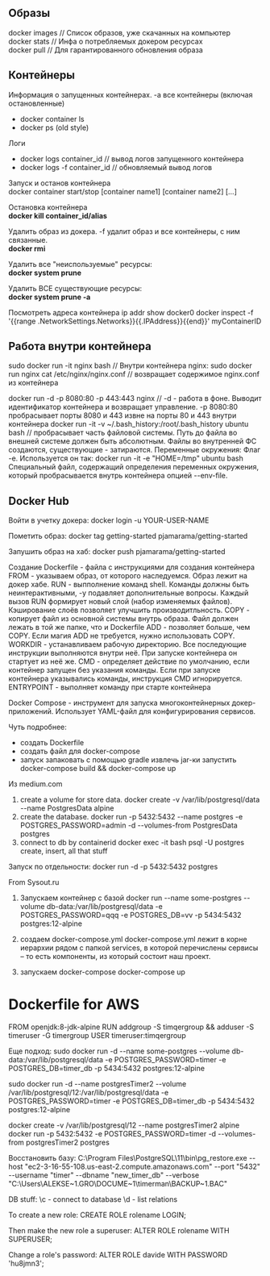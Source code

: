 <h2>Образы</h2>
docker images // Список образов, уже скачанных на компьютер<br>
docker stats // Инфа о потребляемых докером ресурсах<br>
docker pull // Для гарантированного обновления образа<br>


<h2>Контейнеры</h2>
Информация о запущенных контейнерах. -a все контейнеры (включая остановленные)
<ul>
<li>docker container ls</li>
<li>docker ps (old style)</li>
</ul>

Логи
<ul>
<li>docker logs container_id // вывод логов запущенного контейнера</li>
<li>docker logs -f container_id // обновляемый вывод логов</li>
</ul>

Запуск и останов контейнера<br>
docker container start/stop [container name1] [container name2] [...]

Остановка контейнера<br>
**docker kill container_id/alias**

Удалить образ из докера. -f удалит образ и все контейнеры, с ним связанные.<br>
**docker rmi <imagename>**

Удалить все "неиспользуемые" ресурсы:<br>
**docker system prune**

Удалить ВСЕ существующие ресурсы:<br>
**docker system prune -a**


Посмотреть адреса контейнера
ip addr show docker0
docker inspect -f '{{range .NetworkSettings.Networks}}{{.IPAddress}}{{end}}' myContainerID

<h2>Работа внутри контейнера</h2>
sudo docker run -it nginx bash // Внутри контейнера nginx:
sudo docker run nginx cat /etc/nginx/nginx.conf // возвращает содержимое nginx.conf из контейнера


docker run -d -p 8080:80 -p 443:443 nginx // -d - работа в фоне. Выводит идентификатор контейнера и возвращает управление. -p 8080:80 пробрасывает порты 8080 и 443 извне на порты 80 и 443 внутри контейнера
docker run -it -v ~/.bash_history:/root/.bash_history ubuntu bash // пробрасывает часть файловой системы. Путь до файла во внешней системе должен быть абсолютным. Файлы во внутренней ФС создаются, существующие - затираются.
Переменные окружения:
Флаг -e. Используется он так: docker run -it -e "HOME=/tmp" ubuntu bash
Специальный файл, содержащий определения переменных окружения, который пробрасывается внутрь контейнера опцией --env-file.

<h2>Docker Hub</h2>
Войти в учетку докера:
docker login -u YOUR-USER-NAME

Пометить образ:
docker tag getting-started pjamarama/getting-started

Запушить образ на хаб:
docker push pjamarama/getting-started


Создание Dockerfile - файла с инструкциями для создания контейнера
FROM - указываем образ, от которого наследуемся. Образ лежит на докер хабе.
RUN - выпполнение команд shell. Команды должны быть неинтерактивными, -y подавляет дополнительные вопросы. Каждый вызов RUN формирует новый слой (набор изменяемых файлов). Кэширование слоёв позволяет улучшить производитльность.
COPY - копирует файл из основной системы внутрь образа. Файл должен лежать в той же папке, что и Dockerfile
ADD - позволяет больше, чем COPY. Если магия ADD не требуется, нужно использовать COPY.
WORKDIR - устанавливаем рабочую директорию. Все последующие инструкции выполняются внутри неё. При запуске контейнера он стартует из неё же.
CMD - определяет действие по умолчанию, если контейнер запущен без указания команды. Если при запуске контейнера указывались команды, инструкция CMD игнорируется.
ENTRYPOINT - выполняет команду при старте контейнера


Docker Compose - инструмент для запуска многоконтейнерных докер-приложений. Использует YAML-файл для конфигурирования сервисов.



Чуть подробнее:
- создать Dockerfile
- создaть файл для docker-compose
- запуск 
	запаковать с помощью gradle
	извлечь jar-ки
	запустить docker-compose build && docker-compose up

Из medium.com
1. create a volume for store data.
docker create -v /var/lib/postgresql/data --name PostgresData alpine
2. create the database.
docker run -p 5432:5432 --name postgres -e POSTGRES_PASSWORD=admin -d --volumes-from PostgresData postgres
3. connect to db by containerid
docker exec -it <containerid> bash
psql -U postgres
create, insert, all that stuff

Запуск по отдельности:
docker run -d -p 5432:5432 postgres


From Sysout.ru
1. Запускаем контейнер с базой
docker run --name some-postgres --volume db-data:/var/lib/postgresql/data -e POSTGRES_PASSWORD=qqq -e POSTGRES_DB=vv -p 5434:5432 postgres:12-alpine

2. создаем docker-compose.yml
docker-compose.yml лежит в корне иерархии рядом с папкой services, в которой перечислены сервисы – то есть компоненты, из который состоит наш проект.

3. запускаем docker-compose
docker-compose up




# Dockerfile for AWS
FROM openjdk:8-jdk-alpine
RUN addgroup -S timqergroup && adduser -S timeruser -G timergroup
USER timeruser:timqergroup




Еще подход:
sudo docker run -d --name some-postgres --volume db-data:/var/lib/postgresql/data -e POSTGRES_PASSWORD=timer -e POSTGRES_DB=timer_db -p 5434:5432 postgres:12-alpine

sudo docker run -d --name postgresTimer2 --volume /var/lib/postgresql/12:/var/lib/postgresql/data -e POSTGRES_PASSWORD=timer -e POSTGRES_DB=timer_db -p 5434:5432 postgres:12-alpine

docker create -v /var/lib/postgresql/12 --name postgresTimer2 alpine
docker run -p 5432:5432 -e POSTGRES_PASSWORD=timer -d --volumes-from postgresTimer2 postgres

Восстановить базу:
C:\Program Files\PostgreSQL\11\bin\pg_restore.exe --host "ec2-3-16-55-108.us-east-2.compute.amazonaws.com" --port "5432" --username "timer"  --dbname "new_timer_db" --verbose "C:\\Users\\ALEKSE~1.GRO\\DOCUME~1\\timerman\\BACKUP~1.BAC"


DB stuff:
\c - connect to database
\d - list relations


To create a new role:
CREATE ROLE rolename LOGIN;

Then make the new role a superuser:
ALTER ROLE rolename WITH SUPERUSER;

Change a role's password:
ALTER ROLE davide WITH PASSWORD 'hu8jmn3';
